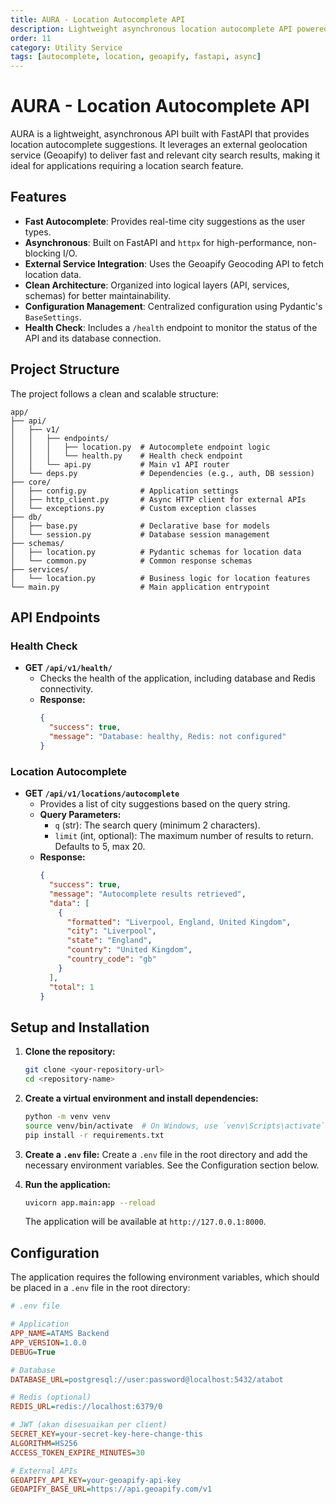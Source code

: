 ```yaml
---
title: AURA - Location Autocomplete API
description: Lightweight asynchronous location autocomplete API powered by Geoapify with real-time city suggestions
order: 11
category: Utility Service
tags: [autocomplete, location, geoapify, fastapi, async]
---
```


# AURA - Location Autocomplete API

AURA is a lightweight, asynchronous API built with FastAPI that provides location autocomplete suggestions. It leverages an external geolocation service (Geoapify) to deliver fast and relevant city search results, making it ideal for applications requiring a location search feature.

## Features

  - **Fast Autocomplete**: Provides real-time city suggestions as the user types.
  - **Asynchronous**: Built on FastAPI and `httpx` for high-performance, non-blocking I/O.
  - **External Service Integration**: Uses the Geoapify Geocoding API to fetch location data.
  - **Clean Architecture**: Organized into logical layers (API, services, schemas) for better maintainability.
  - **Configuration Management**: Centralized configuration using Pydantic's `BaseSettings`.
  - **Health Check**: Includes a `/health` endpoint to monitor the status of the API and its database connection.

## Project Structure

The project follows a clean and scalable structure:

```
app/
├── api/
│   ├── v1/
│   │   ├── endpoints/
│   │   │   ├── location.py  # Autocomplete endpoint logic
│   │   │   └── health.py    # Health check endpoint
│   │   └── api.py           # Main v1 API router
│   └── deps.py              # Dependencies (e.g., auth, DB session)
├── core/
│   ├── config.py            # Application settings
│   ├── http_client.py       # Async HTTP client for external APIs
│   └── exceptions.py        # Custom exception classes
├── db/
│   ├── base.py              # Declarative base for models
│   └── session.py           # Database session management
├── schemas/
│   ├── location.py          # Pydantic schemas for location data
│   └── common.py            # Common response schemas
├── services/
│   └── location.py          # Business logic for location features
└── main.py                  # Main application entrypoint
```

## API Endpoints

### Health Check

  - **GET `/api/v1/health/`**
      - Checks the health of the application, including database and Redis connectivity.
      - **Response:**
        ```json
        {
          "success": true,
          "message": "Database: healthy, Redis: not configured"
        }
        ```

### Location Autocomplete

  - **GET `/api/v1/locations/autocomplete`**
      - Provides a list of city suggestions based on the query string.
      - **Query Parameters:**
          - `q` (str): The search query (minimum 2 characters).
          - `limit` (int, optional): The maximum number of results to return. Defaults to 5, max 20.
      - **Response:**
        ```json
        {
          "success": true,
          "message": "Autocomplete results retrieved",
          "data": [
            {
              "formatted": "Liverpool, England, United Kingdom",
              "city": "Liverpool",
              "state": "England",
              "country": "United Kingdom",
              "country_code": "gb"
            }
          ],
          "total": 1
        }
        ```

## Setup and Installation

1.  **Clone the repository:**

    ```bash
    git clone <your-repository-url>
    cd <repository-name>
    ```

2.  **Create a virtual environment and install dependencies:**

    ```bash
    python -m venv venv
    source venv/bin/activate  # On Windows, use `venv\Scripts\activate`
    pip install -r requirements.txt
    ```

3.  **Create a `.env` file:**
    Create a `.env` file in the root directory and add the necessary environment variables. See the Configuration section below.

4.  **Run the application:**

    ```bash
    uvicorn app.main:app --reload
    ```

    The application will be available at `http://127.0.0.1:8000`.

## Configuration

The application requires the following environment variables, which should be placed in a `.env` file in the root directory:

```ini
# .env file

# Application
APP_NAME=ATAMS Backend
APP_VERSION=1.0.0
DEBUG=True

# Database
DATABASE_URL=postgresql://user:password@localhost:5432/atabot

# Redis (optional)
REDIS_URL=redis://localhost:6379/0

# JWT (akan disesuaikan per client)
SECRET_KEY=your-secret-key-here-change-this
ALGORITHM=HS256
ACCESS_TOKEN_EXPIRE_MINUTES=30

# External APIs
GEOAPIFY_API_KEY=your-geoapify-api-key
GEOAPIFY_BASE_URL=https://api.geoapify.com/v1
```